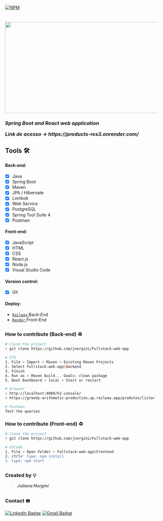 [![NPM](https://img.shields.io/npm/l/react)](https://github.com/jnorgini/Fullstack-web-app/blob/master/LICENSE)
<h1>
    <img src="https://img-c.udemycdn.com/course/750x422/3300794_1375_4.jpg" height="300" width="530" />
</h1>

<h3><em>Spring Boot and React web application
    <p> Link de acesso -> https://products-res3.onrender.com/ </em></h3> </p>

<h2></h2>

<h2> Tools 🛠️ </h2> 

#### Back-end: 
- [x] Java
- [x] Spring Boot
- [x] Maven
- [x] JPA / Hibernate
- [x] Lombok
- [x] Web Service
- [x] PostgreSQL
- [x] Spring Tool Suite 4
- [x] Postman

#### Front-end:
- [x] JavaScript
- [x] HTML
- [x] CSS
- [x] React.js
- [x] Node.js
- [x] Visual Studio Code

#### Version control: 
- [x] Git

#### Deploy:
- [ `Railway` ](https://railway.app/) Back-End
- [ `Render` ](https://dashboard.render.com/) Front-End
 
<h2></h2>

### How to contribute (Back-end) ♻️

```bash
# Clone the project 
> git clone https://github.com/jnorgini/Fullstack-web-app
```

```bash
# STS
1. File > Import > Maven > Existing Maven Projects
2. Select Fullstack-web-app\Backend
3. Finish
4. Run as > Maven build... Goals: clean package
5. Boot Dashboard > local > Start or restart
```

```bash
# Browser 
> http://localhost:8080/h2-console/
> https://greedy-arithmetic-production.up.railway.app/produtos/listar

```

```bash
# Postman
Test the queries
```

### How to contribute (Front-end) ♻️

```bash
# Clone the project 
> git clone https://github.com/jnorgini/Fullstack-web-app
```

```bash
# VSCode
1. File > Open Folder > Fullstack-web-app\Frontend
2. ctrl+' type: npm install
3. type: npm start
```

<h2></h2>

### Created by 💡
><Strong><em>Juliana Norgini</em></Strong>

<h2></h2>
  
### Contact ☎️
 
 [![Linkedin Badge](https://img.shields.io/badge/-LinkedIn-6633cc?style=flat-square&logo=Linkedin&logoColor=white&link=https://www.linkedin.com/in/juliana-norgini)](https://www.linkedin.com/in/juliana-norgini)
[![Gmail Badge](https://img.shields.io/badge/-jnorgini@gmail.com-6633cc?style=flat-square&logo=Gmail&logoColor=white&link=mailto:jnorgini@gmail.com)](mailto:jnorgini@gmail.com)
